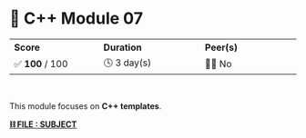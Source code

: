 <a id="readme-top" name="readme-top"></a>

<!-- ------------------------------
* TITLE, DESCRIPTION & CONTACT
------------------------------ -->
# 💽 C++ Module 07

<table>
    <tr>
        <th align="left" width="3333px">Score</th>
        <th align="left" width="3333px">Duration</th>
        <th align="left" width="3333px">Peer(s)</th>
    </tr>
    <tr>
        <td>✅ <b>100</b> / 100</td>
        <td>🕓 3 day(s)</td>
        <td>👷🏻 No</td>
    </tr>
</table>

<br>

This module focuses on **C++ templates**.

[**⛓️ FILE : SUBJECT**](en.subject.pdf)

